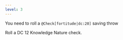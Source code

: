 ```yaml
---
level: 3
---
```


You need to roll a `@Check[fortitude|dc:20]` saving throw

Roll a DC 12 Knowledge Nature check.